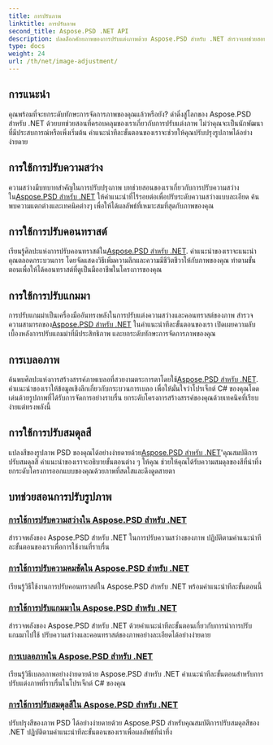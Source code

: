 ```yaml
---
title: การปรับภาพ
linktitle: การปรับภาพ
second_title: Aspose.PSD .NET API
description: ปลดล็อกศักยภาพของการปรับแต่งภาพด้วย Aspose.PSD สำหรับ .NET สำรวจบทช่วยสอนเกี่ยวกับความสว่าง คอนทราสต์ และความสมดุลของสีเพื่อปรับแต่งภาพให้เชี่ยวชาญ
type: docs
weight: 24
url: /th/net/image-adjustment/
---
```

## การแนะนำ

คุณพร้อมที่จะยกระดับทักษะการจัดการภาพของคุณแล้วหรือยัง? ดำดิ่งสู่โลกของ Aspose.PSD สำหรับ .NET ด้วยบทช่วยสอนที่ครอบคลุมของเราเกี่ยวกับการปรับแต่งภาพ ไม่ว่าคุณจะเป็นนักพัฒนาที่มีประสบการณ์หรือเพิ่งเริ่มต้น คำแนะนำทีละขั้นตอนของเราจะช่วยให้คุณปรับปรุงรูปภาพได้อย่างง่ายดาย

## การใช้การปรับความสว่าง

 ความสว่างมีบทบาทสำคัญในการปรับปรุงภาพ บทช่วยสอนของเราเกี่ยวกับการปรับความสว่างใน[Aspose.PSD สำหรับ .NET](./brightness-adjustment/) ให้คำแนะนำที่ไร้รอยต่อเพื่อปรับระดับความสว่างแบบละเอียด ค้นพบความแตกต่างและเทคนิคต่างๆ เพื่อให้ได้ผลลัพธ์ที่เหมาะสมที่สุดกับภาพของคุณ

## การใช้การปรับคอนทราสต์

 เรียนรู้ศิลปะแห่งการปรับคอนทราสต์ใน[Aspose.PSD สำหรับ .NET](./contrast-adjustment/). คำแนะนำของเราจะแนะนำคุณตลอดกระบวนการ โดยจัดแสดงวิธีเพิ่มความลึกและความมีชีวิตชีวาให้กับภาพของคุณ ทำตามขั้นตอนเพื่อให้ได้คอนทราสต์ที่ดูเป็นมืออาชีพในโครงการของคุณ

## การใช้การปรับแกมมา

การปรับแกมม่าเป็นเครื่องมืออันทรงพลังในการปรับแต่งความสว่างและคอนทราสต์ของภาพ สำรวจความสามารถของ[Aspose.PSD สำหรับ .NET](./gamma-adjustment/) ในคำแนะนำทีละขั้นตอนของเรา เปิดเผยความลับเบื้องหลังการปรับแกมม่าที่มีประสิทธิภาพ และยกระดับทักษะการจัดการภาพของคุณ

## การเบลอภาพ

 ค้นพบศิลปะแห่งการสร้างสรรค์ภาพเบลอที่สวยงามตระการตาโดยใช้[Aspose.PSD สำหรับ .NET](./blur-image/). คำแนะนำของเราให้ข้อมูลเชิงลึกเกี่ยวกับกระบวนการเบลอ เพื่อให้มั่นใจว่าโปรเจ็กต์ C# ของคุณโดดเด่นด้วยรูปภาพที่ได้รับการจัดการอย่างราบรื่น ยกระดับโครงการสร้างสรรค์ของคุณด้วยเทคนิคที่เรียบง่ายแต่ทรงพลังนี้

## การใช้การปรับสมดุลสี

 แปลงสีของรูปภาพ PSD ของคุณได้อย่างง่ายดายด้วย[Aspose.PSD สำหรับ .NET](./color-balance-adjustment/)'คุณสมบัติการปรับสมดุลสี คำแนะนำของเราจะอธิบายขั้นตอนต่าง ๆ ให้คุณ ช่วยให้คุณได้รับความสมดุลของสีที่น่าทึ่ง ยกระดับโครงการออกแบบของคุณด้วยภาพที่สดใสและดึงดูดสายตา

## บทช่วยสอนการปรับรูปภาพ
### [การใช้การปรับความสว่างใน Aspose.PSD สำหรับ .NET](./brightness-adjustment/)
สำรวจพลังของ Aspose.PSD สำหรับ .NET ในการปรับความสว่างของภาพ ปฏิบัติตามคำแนะนำทีละขั้นตอนของเราเพื่อการใช้งานที่ราบรื่น
### [การใช้การปรับความคมชัดใน Aspose.PSD สำหรับ .NET](./contrast-adjustment/)
เรียนรู้วิธีใช้งานการปรับคอนทราสต์ใน Aspose.PSD สำหรับ .NET พร้อมคำแนะนำทีละขั้นตอนนี้
### [การใช้การปรับแกมมาใน Aspose.PSD สำหรับ .NET](./gamma-adjustment/)
สำรวจพลังของ Aspose.PSD สำหรับ .NET ด้วยคำแนะนำทีละขั้นตอนเกี่ยวกับการนำการปรับแกมมาไปใช้ ปรับความสว่างและคอนทราสต์ของภาพอย่างละเอียดได้อย่างง่ายดาย
### [การเบลอภาพใน Aspose.PSD สำหรับ .NET](./blur-image/)
เรียนรู้วิธีเบลอภาพอย่างง่ายดายด้วย Aspose.PSD สำหรับ .NET คำแนะนำทีละขั้นตอนสำหรับการปรับแต่งภาพที่ราบรื่นในโปรเจ็กต์ C# ของคุณ
### [การใช้การปรับสมดุลสีใน Aspose.PSD สำหรับ .NET](./color-balance-adjustment/)
ปรับปรุงสีของภาพ PSD ได้อย่างง่ายดายด้วย Aspose.PSD สำหรับคุณสมบัติการปรับสมดุลสีของ .NET ปฏิบัติตามคำแนะนำทีละขั้นตอนของเราเพื่อผลลัพธ์ที่น่าทึ่ง